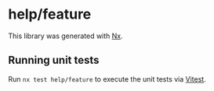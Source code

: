 # help/feature

This library was generated with [Nx](https://nx.dev).

## Running unit tests

Run `nx test help/feature` to execute the unit tests via [Vitest](https://vitest.dev/).
